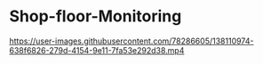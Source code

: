 # Shop-floor-Monitoring


https://user-images.githubusercontent.com/78286605/138110974-638f6826-279d-4154-9e11-7fa53e292d38.mp4

